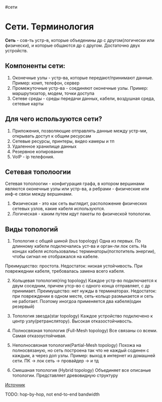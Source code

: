 \#сети

# Сети. Терминология

**Сеть** - сов-ть устр-в, которые объеденины др с другом(логически или физически), и которые общаются др с другом. Достаточно двух устройств.

## Компоненты сети:

1. Оконечные узлы - устр-ва, которые передают/принимают данные. Пример: комп, телефон, сервер
2. Промежуточные устр-ва - соединяют оконечные узлы. Пример: маршрутизатор, модем, точки доступа
3. Сетеве среды - среды передачи данных, кабели, воздушная среда, сетевые карты

## Для чего используются сети?
1. Приложения, позволяющие отправлять данные между устр-ми, открывать доступ к общим ресурсам
2. Сетевые ресурсы, принтеры, видео камеры и тп
3. Удаленное хранилище данных
4. Резервное копирование
5. VoIP - ip телефония.

## Сетевая тополоогии

Сетевая тополоогии - конфигурация графа, в котором вершинами являются оконечные узлы или устр-ва, а ребрами - физические или инф-е связи между вершинами.

1. Физическая - это как сеть выглядит, расположение физических сетевых узлов, какие кабеля используются.
2. Логическая - каким путем идут пакеты по физической топологии.

## Виды топологий

1. Топология с общей шиной (bus topology)
Одна из первых. По длинному кабели подключались уст-ва и орган-ли лок сеть. На концах кабеля использовалиьс терминаторы(поглотитель энергии), чтобы сигнал не отображался на кабеле.

Преимущество: простота. Недостаток: низкая устойчивость. При поврежеднии кабеля, требовалась замена всего кабеля.

2. Кольцевая топология(ring topology)
Каждое устр-во подключается к двум соседним, причем утср-во с одного конца отправляет, с др принимает.
Преимущество: нет нужды в терминаторах. Недостаток: при повреждении в одном месте, сеть-кольцо размыкается и сеть не работает. Поэтому иногдоа применяется два кабеля(один резервый)

3. Топология звезда(star topology)
Каждое устройство подключено к центр узлу(ретранслятору). Высокая отказостойчивость.

4. Полносвязная топология (Full-Mesh topology)
Все связаны со всеми. Самая отказоустойчивая.

5. Неполносвязная топология(Partial-Mesh topology)
Похожа на полносвязаную, но сеть построена так что не каждый содинен с каждым, а через доп узлы.
Пример: выход в интернет из домашней сети. ПК -> лок сеть -> провайдер -> и тд

6. Смешаная топология (Hybrid topology)
Объединяет все описаные топологии. Представляет древовидную структуру

[Источник](https://habr.com/ru/post/307252)

TODO:
hop-by-hop, not end-to-end
bandwidth